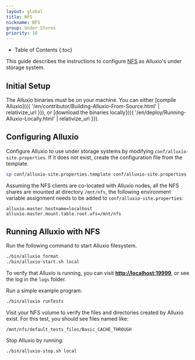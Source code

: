 ```yaml
---
layout: global
title: NFS
nickname: NFS
group: Under Stores
priority: 10
---
```

* Table of Contents
{:toc}

This guide describes the instructions to configure [NFS](http://nfs.sourceforge.net) as Alluxio's under
storage system.

## Initial Setup

The Alluxio binaries must be on your machine. You can either
[compile Alluxio]({{ '/en/contributor/Building-Alluxio-From-Source.html' | relativize_url }}), or
[download the binaries locally]({{ '/en/deploy/Running-Alluxio-Locally.html' | relativize_url }}).

## Configuring Alluxio

Configure Alluxio to use under storage systems by modifying
`conf/alluxio-site.properties`. If it does not exist, create the configuration file from the
template.

```bash
cp conf/alluxio-site.properties.template conf/alluxio-site.properties
```

Assuming the NFS clients are co-located with Alluxio nodes, all the NFS shares are mounted at
directory `/mnt/nfs`, the following environment variable assignment needs to be added to
`conf/alluxio-site.properties`:

```
alluxio.master.hostname=localhost
alluxio.master.mount.table.root.ufs=/mnt/nfs
```

## Running Alluxio with NFS

Run the following command to start Alluxio filesystem.

```bash
./bin/alluxio format
./bin/alluxio-start.sh local
```

To verify that Alluxio is running, you can visit
**[http://localhost:19999](http://localhost:19999)**, or see the log in the `logs` folder.

Run a simple example program:

```bash
./bin/alluxio runTests
```

Visit your NFS volume to verify the files and directories created
by Alluxio exist. For this test, you should see files named like:

```
/mnt/nfs/default_tests_files/Basic_CACHE_THROUGH
```

Stop Alluxio by running:

```bash
./bin/alluxio-stop.sh local
```

